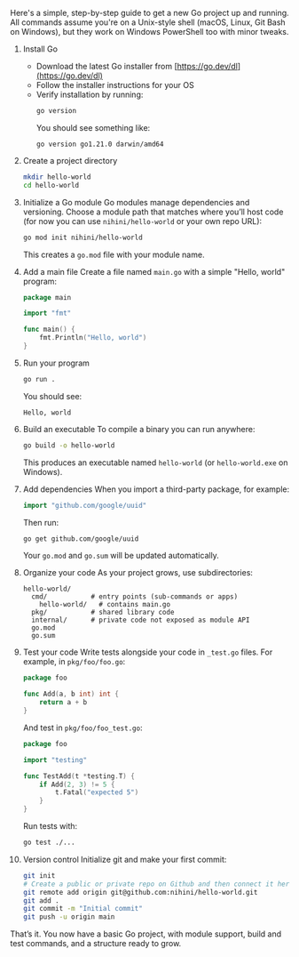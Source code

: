 Here's a simple, step-by-step guide to get a new Go project up and running. All commands assume you're on a Unix-style shell (macOS, Linux, Git Bash on Windows), but they work on Windows PowerShell too with minor tweaks.

1. Install Go

   - Download the latest Go installer from [https://go.dev/dl](https://go.dev/dl)
   - Follow the installer instructions for your OS
   - Verify installation by running:
     ```bash
     go version
     ```
     You should see something like:
     ```
     go version go1.21.0 darwin/amd64
     ```

2. Create a project directory

   ```bash
   mkdir hello-world
   cd hello-world
   ```

3. Initialize a Go module Go modules manage dependencies and versioning. Choose a module path that matches where you’ll host code (for now you can use `nihini/hello-world` or your own repo URL):

   ```bash
   go mod init nihini/hello-world
   ```

   This creates a `go.mod` file with your module name.

4. Add a main file Create a file named `main.go` with a simple "Hello, world" program:

   ```go
   package main

   import "fmt"

   func main() {
       fmt.Println("Hello, world")
   }
   ```

5. Run your program

   ```bash
   go run .
   ```

   You should see:

   ```
   Hello, world
   ```

6. Build an executable To compile a binary you can run anywhere:

   ```bash
   go build -o hello-world
   ```

   This produces an executable named `hello-world` (or `hello-world.exe` on Windows).

7. Add dependencies When you import a third-party package, for example:

   ```go
   import "github.com/google/uuid" 
   ```

   Then run:

   ```bash
   go get github.com/google/uuid
   ```

   Your `go.mod` and `go.sum` will be updated automatically.

8. Organize your code As your project grows, use subdirectories:

   ```
   hello-world/
     cmd/           # entry points (sub-commands or apps)
       hello-world/   # contains main.go
     pkg/           # shared library code
     internal/      # private code not exposed as module API
     go.mod
     go.sum
   ```

9. Test your code Write tests alongside your code in `_test.go` files. For example, in `pkg/foo/foo.go`:

   ```go
   package foo

   func Add(a, b int) int {
       return a + b
   }
   ```

   And test in `pkg/foo/foo_test.go`:

   ```go
   package foo

   import "testing"

   func TestAdd(t *testing.T) {
       if Add(2, 3) != 5 {
           t.Fatal("expected 5")
       }
   }
   ```

   Run tests with:

   ```bash
   go test ./...
   ```

10. Version control Initialize git and make your first commit:

    ```bash
    git init
    # Create a public or private repo on Github and then connect it here: 
    git remote add origin git@github.com:nihini/hello-world.git
    git add .
    git commit -m "Initial commit"
    git push -u origin main
    ```

That’s it. You now have a basic Go project, with module support, build and test commands, and a structure ready to grow.

